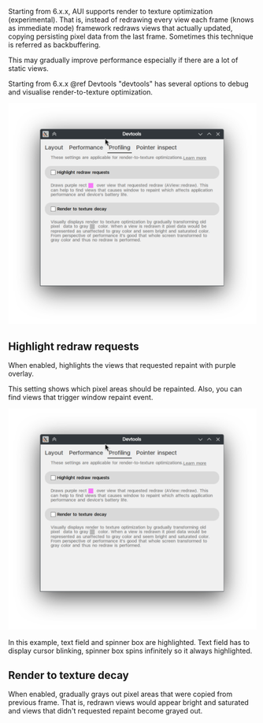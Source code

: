Starting from 6.x.x, AUI supports render to texture optimization (experimental). That is, instead of redrawing
every view each frame (knows as immediate mode) framework redraws views that actually updated, copying persisting
pixel data from the last frame. Sometimes this technique is referred as backbuffering.

This may gradually improve performance especially if there are a lot of static views.

Starting from 6.x.x  @ref Devtools "devtools" has several options to debug and visualise render-to-texture optimization.

![Devtools](https://github.com/aui-framework/aui/blob/develop/docs/imgs/Screenshot_20241014_054912.png?raw=true)

## Highlight redraw requests

When enabled, highlights the views that requested repaint with purple overlay.

This setting shows which pixel areas should be repainted. Also, you can find views that trigger window repaint event.

![Example window](https://github.com/aui-framework/aui/blob/develop/docs/imgs/Screenshot_20241014_054912.png?raw=true)

In this example, text field and spinner box are highlighted. Text field has to display cursor blinking, spinner box
spins infinitely so it always highlighted.

## Render to texture decay

When enabled, gradually grays out pixel areas that were copied from previous frame. That is, redrawn views would appear
bright and saturated and views that didn't requested repaint become grayed out.